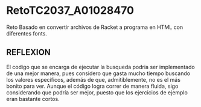 # RetoTC2037_A01028470
Reto Basado en convertir archivos de Racket a programa en HTML con diferentes fonts.

## REFLEXION
El codigo que se encarga de ejecutar la busqueda podria ser implementado de una mejor manera, pues considero que gasta mucho tiempo buscando los valores específicos, además de que, admitiblemente, no es el más bonito para ver. Aunque el código logra correr de manera fluida, sigo considerando que podría ser mejor, puesto que los ejercicios de ejemplo eran bastante cortos.
